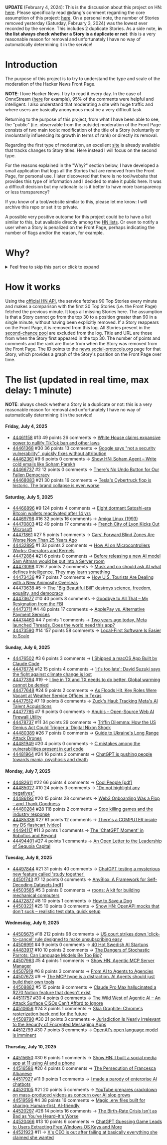 **UPDATE** (February 4, 2024): This is the discussion about this project on HN: [here](https://news.ycombinator.com/item?id=39230513). Please specifically read @dang's comment regarding the core assumption of this project: [here](https://news.ycombinator.com/item?id=39231537). On a personal note, the number of Stories removed yesterday (Saturday, February 3, 2024) was the lowest ever recorded by the service. This includes 2 duplicate Stories. As a side note, **in the list always check whether a Story is a duplicate or not**: this is a very reasonable reason for removal and unfortunately I have no way of automatically determining it in the service!

# Introduction

The purpose of this project is to try to understand the type and scale of the moderation of the Hacker News Front Page.

**NOTE**: I love Hacker News. I try to read it every day. In the case of OnnxStream ([here](https://news.ycombinator.com/item?id=37752632) for example), 95% of the comments were helpful and intelligent. I also understand that moderating a site with huge traffic and where users are basically anonymous must be a very difficult task.

Returning to the purpose of this project, from what I have been able to see, the "public" (i.e. observable from the outside) moderation of the Front Page consists of two main tools: modification of the title of a Story (voluntarily or involuntarily influencing its growth in terms of rank) or directly its removal.

Regarding the first type of moderation, an excellent [site](https://hackernewstitles.netlify.app/) is already available that tracks changes to Story titles. Here instead I will focus on the second type.

For the reasons explained in the "Why?" section below, I have developed a small application that logs all the Stories that are removed from the Front Page, for personal use. I later discovered that there is no tool/website that provides this type of information and I decided to make it public here. It was a difficult decision but my rationale is: is it better to have more transparency or less transparency?

If you know of a tool/website similar to this, please let me know: I will archive this repo or set it to private.

A possible very positive outcome for this project could be to have a list similar to this, but available directly among the [HN lists](https://news.ycombinator.com/lists). Or even to notify a user when a Story is penalized on the Front Page, perhaps indicating the number of flags and/or the reason, for example.

# Why?

<details>
<summary>Feel free to skip this part or click to expand</summary>

A friend of mine posted two Stories on Hacker News related to OnnxStream (31 days apart), the first related to SDXL Turbo support and the second related to TinyLlama and Mistral 7B support.

In the case of the [first](https://news.ycombinator.com/item?id=38646969), the Story was among the first on the Front Page, until its title was changed from "Stable Diffusion Turbo on a Raspberry Pi Zero 2 generates an image in 29 minutes" to "OnnxStream: Stable Diffusion XL 1.0 Base on a Raspberry Pi Zero 2". This effectively "killed" the Story. One user pointed out that the new title didn't reflect the spirit of the Story (thanks @practice9).

In the case of the [second](https://news.ycombinator.com/item?id=38991145), the Story was in third place on the Front Page, less than an hour after the submission. In this case it was simply removed from the Front Page.

Having discovered this, perplexed, I sent an email to the moderator. @dang, who was very kind and quick in his response, explained to me that the Story had been flagged by users even without being explicitly [flagged], and that he could therefore only hypothesize the causes of the flag. His hypothesis was that (some?) users might be fed up with news related to LLMs.

While I have no reason to doubt Daniel's good faith, it's hard to believe that HN users would be tired of LLM-related news.

So I decided to develop a small console application to determine the frequency of this phenomenon (actually I was also motivated by the prospect of writing some C# code, after more than 2 years of complete abstinence). I subsequently discovered that there were no tools/websites that monitored this specific phenomenon and I therefore decided to make it public here.

</details>

# How it works

Using the [official HN API](https://github.com/HackerNews/API), the service fetches 90 Top Stories every minute and makes a comparison with the first 30 Top Stories (i.e. the Front Page) fetched the previous minute. It logs all missing Stories here. The assumption is that a Story cannot go from the top 30 to a position greater than 90 in a single minute, without having been explicitly removed. If a Story reappears on the Front Page, it is removed from this log. All Stories present in the [second-chance pool](https://news.ycombinator.com/pool) are excluded from the log. Title and URL are those from when the Story first appeared in the top 30. The number of points and comments and the rank are those from when the Story was removed from the Front Page. The ID points to the [news.social-protocols.org](https://news.social-protocols.org) page for that Story, which provides a graph of the Story's position on the Front Page over time.

# The list (updated in real time, max delay: 1 minute)

**NOTE**: always check whether a Story is a duplicate or not: this is a very reasonable reason for removal and unfortunately I have no way of automatically determining it in the service!

#### **Friday, July 4, 2025**
<!-- HN:44461158:start -->
* [44461158](https://news.social-protocols.org/stats?id=44461158) #13 49 points 26 comments -> [White House claims expansive power to nullify TikTok ban and other laws](https://www.nytimes.com/2025/07/03/us/politics/trump-bondi-tiktok-executive-power.html)<!-- HN:44461158:end --><!-- HN:44461368:start -->
* [44461368](https://news.social-protocols.org/stats?id=44461368) #30 36 points 13 comments -> [Google says "not a security vulnerability", quickly fixes without attribution](https://groups.google.com/g/certificate-transparency/c/u8SsXgSFbz4/m/CThyzj-QBAAJ)<!-- HN:44461368:end --><!-- HN:44462361:start -->
* [44462361](https://news.social-protocols.org/stats?id=44462361) #9 6 points 0 comments -> [Show HN: Soham Agent – Write cold emails like Soham Parekh](https://buildthatidea.com/sohamagent/6c604d4f-caac-475f-b489-d568210f905a)<!-- HN:44462361:end --><!-- HN:44466737:start -->
* [44466737](https://news.social-protocols.org/stats?id=44466737) #2 12 points 0 comments -> [There's No Undo Button for Our Fallen Democracy](https://kottke.org/25/07/theres-no-undo-button-for-our-fallen-democracy)<!-- HN:44466737:end --><!-- HN:44468083:start -->
* [44468083](https://news.social-protocols.org/stats?id=44468083) #21 30 points 16 comments -> [Tesla's Cybertruck flop is historic. The brand collapse is even worse](https://www.dailykos.com/stories/2025/7/3/2331384/-Tesla-s-Cybertruck-flop-is-historic-The-brand-collapse-is-even-worse)<!-- HN:44468083:end -->
#### **Saturday, July 5, 2025**
<!-- HN:44466896:start -->
* [44466896](https://news.social-protocols.org/stats?id=44466896) #9 124 points 4 comments -> [Eight dormant Satoshi-era Bitcoin wallets reactivated after 14 yrs](https://twitter.com/WatcherGuru/status/1941167512491864554)<!-- HN:44466896:end --><!-- HN:44469798:start -->
* [44469798](https://news.social-protocols.org/stats?id=44469798) #16 32 points 16 comments -> [Amiga Linux (1993)](https://groups.google.com/g/comp.sys.amiga.emulations/c/xUgrpylQOXk)<!-- HN:44469798:end --><!-- HN:44470803:start -->
* [44470803](https://news.social-protocols.org/stats?id=44470803) #12 49 points 17 comments -> [French City of Lyon Kicks Out Microsoft](https://news.itsfoss.com/french-city-replaces-microsoft/)<!-- HN:44470803:end --><!-- HN:44471861:start -->
* [44471861](https://news.social-protocols.org/stats?id=44471861) #27 5 points 1 comments -> [Cars' Forward Blind Zones Are Worse Now Than 25 Years Ago](https://www.caranddriver.com/news/a65219830/car-blind-zones-study-iihs/)<!-- HN:44471861:end --><!-- HN:44432895:start -->
* [44432895](https://news.social-protocols.org/stats?id=44432895) #1 33 points 2 comments -> [How AI on Microcontrollers Works: Operators and Kernels](https://danielmangum.com/posts/ai-microcontrollers-operators-kernels/)<!-- HN:44432895:end --><!-- HN:44472884:start -->
* [44472884](https://news.social-protocols.org/stats?id=44472884) #21 6 points 0 comments -> [Before releasing a new AI model Sam Altman would be put into a Server room](https://twitter.com/the_yanco/status/1941388896387875282)<!-- HN:44472884:end --><!-- HN:44473098:start -->
* [44473098](https://news.social-protocols.org/stats?id=44473098) #26 7 points 2 comments -> [Musk and co should ask AI what defines intelligence. They may learn something](https://observer.co.uk/news/columnists/article/musk-and-co-should-ask-an-ai-what-defines-intelligence-they-may-learn-something)<!-- HN:44473098:end --><!-- HN:44473436:start -->
* [44473436](https://news.social-protocols.org/stats?id=44473436) #9 7 points 7 comments -> [How U.S. Tourists Are Dealing with a New Animosity Overseas](https://www.wsj.com/lifestyle/travel/american-international-travel-tips-0a70af73)<!-- HN:44473436:end --><!-- HN:44473638:start -->
* [44473638](https://news.social-protocols.org/stats?id=44473638) #5 -> [The "Big Beautiful Bill" destroys science, freedom, equality, and democracy](https://news.immunologic.org/p/rip-america-or-at-least-the-american)<!-- HN:44473638:end --><!-- HN:44473677:start -->
* [44473677](https://news.social-protocols.org/stats?id=44473677) #10 40 points 8 comments -> [Goodbye to All That – My Resignation from the FBI](https://www.lawfaremedia.org/article/goodbye-to-all-that)<!-- HN:44473677:end --><!-- HN:44473711:start -->
* [44473711](https://news.social-protocols.org/stats?id=44473711) #4 48 points 17 comments -> [ApplePay vs. Alternative Payment Services](https://www.taler.net/en/news/2025-05.html)<!-- HN:44473711:end --><!-- HN:44474460:start -->
* [44474460](https://news.social-protocols.org/stats?id=44474460) #4 7 points 1 comments -> [Two years ago today, Meta launched Threads. Does the world need this app?](https://stylestitches.substack.com/p/who-really-needs-threads)<!-- HN:44474460:end --><!-- HN:44473590:start -->
* [44473590](https://news.social-protocols.org/stats?id=44473590) #14 157 points 58 comments -> [Local-First Software Is Easier to Scale](https://elijahpotter.dev/articles/local-first_software_is_easier_to_scale)<!-- HN:44473590:end -->
#### **Sunday, July 6, 2025**
<!-- HN:44476502:start -->
* [44476502](https://news.social-protocols.org/stats?id=44476502) #3 6 points 3 comments -> [I Shipped a macOS App Built by Claude Code](https://www.indragie.com/blog/i-shipped-a-macos-app-built-entirely-by-claude-code)<!-- HN:44476502:end --><!-- HN:44476774:start -->
* [44476774](https://news.social-protocols.org/stats?id=44476774) #12 15 points 4 comments -> ['It's too late': David Suzuki says the fight against climate change is lost](https://www.ipolitics.ca/2025/07/02/its-too-late-david-suzuki-says-the-fight-against-climate-change-is-lost/)<!-- HN:44476774:end --><!-- HN:44477394:start -->
* [44477394](https://news.social-protocols.org/stats?id=44477394) #19 -> [I live in TX and TX needs to do better. Global warming cannot be denied](https://www.cnn.com/2025/07/05/climate/texas-flooding-forecast-response)<!-- HN:44477394:end --><!-- HN:44477648:start -->
* [44477648](https://news.social-protocols.org/stats?id=44477648) #24 9 points 2 comments -> [As Floods Hit, Key Roles Were Vacant at Weather Service Offices in Texas](https://www.nytimes.com/2025/07/05/us/politics/texas-floods-warnings-vacancies.html)<!-- HN:44477648:end --><!-- HN:44477512:start -->
* [44477512](https://news.social-protocols.org/stats?id=44477512) #7 19 points 8 comments -> [Zuck's Haul: Tracking Meta's AI Talent Acquisitions](https://zuckshaul.com)<!-- HN:44477512:end --><!-- HN:44477785:start -->
* [44477785](https://news.social-protocols.org/stats?id=44477785) #7 6 points 0 comments -> [Anubis – Open-Source Web AI Firewall Utility](https://github.com/TecharoHQ/anubis)<!-- HN:44477785:end --><!-- HN:44478737:start -->
* [44478737](https://news.social-protocols.org/stats?id=44478737) #11 34 points 29 comments -> [Triffin Dilemma: How the US Genius Act Could Trigger a 'Digital Nixon Shock](https://www.haebom.dev/archive?tl=en&post=943zqpmqrk14g2wnvy87)<!-- HN:44478737:end --><!-- HN:44480389:start -->
* [44480389](https://news.social-protocols.org/stats?id=44480389) #26 7 points 0 comments -> [Guide to Ukraine's Long Range Attack Drones](http://www.hisutton.com/Ukraine-OWA-UAVs.html)<!-- HN:44480389:end --><!-- HN:44481949:start -->
* [44481949](https://news.social-protocols.org/stats?id=44481949) #20 4 points 0 comments -> [C mistakes among the vulnerabilities present in curl code](https://mastodon.social/@bagder/114806766613678922)<!-- HN:44481949:end --><!-- HN:44481964:start -->
* [44481964](https://news.social-protocols.org/stats?id=44481964) #24 16 points 2 comments -> [ChatGPT is pushing people towards mania, psychosis and death](https://www.the-independent.com/tech/chatgpt-psychosis-ai-therapy-chatbot-b2781202.html)<!-- HN:44481964:end -->
#### **Monday, July 7, 2025**
<!-- HN:44482611:start -->
* [44482611](https://news.social-protocols.org/stats?id=44482611) #22 66 points 4 comments -> [Cool People [pdf]](https://www.apa.org/pubs/journals/releases/xge-xge0001799.pdf)<!-- HN:44482611:end --><!-- HN:44485027:start -->
* [44485027](https://news.social-protocols.org/stats?id=44485027) #10 24 points 3 comments -> ["Do not highlight any negatives"](https://www.google.com/search?q=%22do+not+highlight+any+negatives%22+site%3Aarxiv.org)<!-- HN:44485027:end --><!-- HN:44486193:start -->
* [44486193](https://news.social-protocols.org/stats?id=44486193) #20 15 points 28 comments -> [Web3 Onboarding Was a Flop – and Thank Goodness](https://tomhadley.link/blog/web3-onboarding-flop)<!-- HN:44486193:end --><!-- HN:44480284:start -->
* [44480284](https://news.social-protocols.org/stats?id=44480284) #28 118 points 2 comments -> [Stop killing games and the industry response](https://blog.kronis.dev/blog/stop-killing-games)<!-- HN:44480284:end --><!-- HN:44485336:start -->
* [44485336](https://news.social-protocols.org/stats?id=44485336) #27 61 points 12 comments -> [There's a COMPUTER inside my DS flashcart [video]](https://www.youtube.com/watch?v=uq0pJmd7GAA)<!-- HN:44485336:end --><!-- HN:44494117:start -->
* [44494117](https://news.social-protocols.org/stats?id=44494117) #11 3 points 1 comments -> [The 'ChatGPT Moment' in Robotics and Beyond](https://paritoshmohan.substack.com/p/the-chatgpt-moment-in-robotics-and)<!-- HN:44494117:end --><!-- HN:44494401:start -->
* [44494401](https://news.social-protocols.org/stats?id=44494401) #27 4 points 1 comments -> [An Open Letter to the Leadership of Sequoia Capital](https://shaunmaguire.fyi/)<!-- HN:44494401:end -->
#### **Tuesday, July 8, 2025**<!-- HN:44497844:start -->
* [44497844](https://news.social-protocols.org/stats?id=44497844) #21 31 points 40 comments -> [ChatGPT testing a mysterious new feature called 'study together'](https://techcrunch.com/2025/07/07/chatgpt-is-testing-a-mysterious-new-feature-called-study-together/)<!-- HN:44497844:end --><!-- HN:44501743:start -->
* [44501743](https://news.social-protocols.org/stats?id=44501743) #7 12 points 0 comments -> [AnyBlox: A Framework for Self-Decoding Datasets [pdf]](https://gienieczko.com/anyblox-paper)<!-- HN:44501743:end --><!-- HN:44503585:start -->
* [44503585](https://news.social-protocols.org/stats?id=44503585) #5 3 points 0 comments -> [roons: A kit for building mechanical computers](https://whomtech.com/roons/)<!-- HN:44503585:end --><!-- HN:44472877:start -->
* [44472877](https://news.social-protocols.org/stats?id=44472877) #8 10 points 1 comments -> [How to Save a Dog](https://www.newyorker.com/news/the-weekend-essay/how-to-save-a-dog)<!-- HN:44472877:end --><!-- HN:44503221:start -->
* [44503221](https://news.social-protocols.org/stats?id=44503221) #25 10 points 0 comments -> [Show HN: OpenAPI mocks that don't suck – realistic test data, quick setup](https://beeceptor.com/openapi-mock-server/)<!-- HN:44503221:end -->
#### **Wednesday, July 9, 2025**
<!-- HN:44505675:start -->
* [44505675](https://news.social-protocols.org/stats?id=44505675) #18 212 points 98 comments -> [US court strikes down 'click-to-cancel' rule designed to make unsubscribing easy](https://www.theguardian.com/us-news/2025/jul/08/court-click-to-cancel-ruling)<!-- HN:44505675:end --><!-- HN:44506991:start -->
* [44506991](https://news.social-protocols.org/stats?id=44506991) #4 9 points 0 comments -> [40 Hot Swedish AI Startups](https://www.di.se/digital/here-are-the-swedish-ai-companies-everyone-is-talking-about/)<!-- HN:44506991:end --><!-- HN:44483917:start -->
* [44483917](https://news.social-protocols.org/stats?id=44483917) #10 10 points 2 comments -> [The Dangers of Stochastic Parrots: Can Language Models Be Too Big?](https://dl.acm.org/doi/10.1145/3442188.3445922)<!-- HN:44483917:end --><!-- HN:44507963:start -->
* [44507963](https://news.social-protocols.org/stats?id=44507963) #5 4 points 1 comments -> [Show HN: Agentic MCP Server Manager](https://ddfourtwo.github.io/install-mcp/)<!-- HN:44507963:end --><!-- HN:44507919:start -->
* [44507919](https://news.social-protocols.org/stats?id=44507919) #6 8 points 3 comments -> [From AI to Agents to Agencies](https://blog.nishantsoni.com/p/from-ai-to-agents-to-agencies-the)<!-- HN:44507919:end --><!-- HN:44507673:start -->
* [44507673](https://news.social-protocols.org/stats?id=44507673) #9 -> [The MCP hype is a distraction. AI Agents should just build their own tools](https://www.rtrvr.ai/blog/on-the-fly-toolgen)<!-- HN:44507673:end --><!-- HN:44508882:start -->
* [44508882](https://news.social-protocols.org/stats?id=44508882) #5 15 points 9 comments -> [Claude Pro Max hallucinated a $270 Notion feature that doesn't exist](https://gist.github.com/habonggil/f6130a68bbc4139c8066aa90c14c986f)<!-- HN:44508882:end --><!-- HN:44511757:start -->
* [44511757](https://news.social-protocols.org/stats?id=44511757) #30 4 points 0 comments -> [The Wild West of Agentic AI – An Attack Surface CISOs Can't Afford to Ignore](https://www.securityweek.com/the-wild-wild-west-of-agentic-ai-an-attack-surface-cisos-cant-afford-to-ignore/)<!-- HN:44511757:end --><!-- HN:44510656:start -->
* [44510656](https://news.social-protocols.org/stats?id=44510656) #24 3 points 1 comments -> [Skia Graphite: Chrome's rasterization back end for the future](https://blog.chromium.org/2025/07/introducing-skia-graphite-chromes.html)<!-- HN:44510656:end --><!-- HN:44509790:start -->
* [44509790](https://news.social-protocols.org/stats?id=44509790) #30 21 points 3 comments -> [Jurisdiction Is Nearly Irrelevant to the Security of Encrypted Messaging Apps](https://soatok.blog/2025/07/09/jurisdiction-is-nearly-irrelevant-to-the-security-of-encrypted-messaging-apps/)<!-- HN:44509790:end --><!-- HN:44512799:start -->
* [44512799](https://news.social-protocols.org/stats?id=44512799) #30 7 points 3 comments -> [OpenAI's open language model is imminent](https://www.theverge.com/notepad-microsoft-newsletter/702848/openai-open-language-model-o3-mini-notepad)<!-- HN:44512799:end -->
#### **Thursday, July 10, 2025**
<!-- HN:44515650:start -->
* [44515650](https://news.social-protocols.org/stats?id=44515650) #30 6 points 1 comments -> [Show HN: I built a social media app at 11 using AI and a phone](https://app--woo-short-78d020b9.base44.app)<!-- HN:44515650:end --><!-- HN:44516586:start -->
* [44516586](https://news.social-protocols.org/stats?id=44516586) #20 4 points 0 comments -> [The Persecution of Francesca Albanese](https://chrishedges.substack.com/p/the-persecution-of-francesca-albanese)<!-- HN:44516586:end --><!-- HN:44517927:start -->
* [44517927](https://news.social-protocols.org/stats?id=44517927) #11 9 points 1 comments -> [I made a parody of enterprise AI chatbots](https://github.com/muratcanozdemir/chatgpt-parody)<!-- HN:44517927:end --><!-- HN:44520105:start -->
* [44520105](https://news.social-protocols.org/stats?id=44520105) #21 20 points 5 comments -> [YouTube prepares crackdown on mass-produced videos as concern over AI slop grows](https://techcrunch.com/2025/07/09/youtube-prepares-crackdown-on-mass-produced-and-repetitive-videos-as-concern-over-ai-slop-grows/)<!-- HN:44520105:end --><!-- HN:44519596:start -->
* [44519596](https://news.social-protocols.org/stats?id=44519596) #4 38 points 16 comments -> [Magic .env files built for sharing: Human-first, AI-friendly](https://varlock.dev/)<!-- HN:44519596:end --><!-- HN:44520297:start -->
* [44520297](https://news.social-protocols.org/stats?id=44520297) #26 14 points 16 comments -> [The Birth-Rate Crisis Isn't as Bad as You've Heard–It's Worse](https://www.theatlantic.com/ideas/archive/2025/06/birth-rate-population-decline/683333/)<!-- HN:44520297:end --><!-- HN:44520466:start -->
* [44520466](https://news.social-protocols.org/stats?id=44520466) #13 10 points 6 comments -> [ChatGPT Guessing Game Leads to Users Extracting Free Windows OS Keys and More](https://0din.ai/blog/chatgpt-guessing-game-leads-to-users-extracting-free-windows-os-keys-more)<!-- HN:44520466:end --><!-- HN:44521923:start -->
* [44521923](https://news.social-protocols.org/stats?id=44521923) #11 -> [X's CEO is out after failing at basically everything she claimed she wanted](https://www.theverge.com/twitter/703606/x-ceo-linda-yaccarino-elon-musk-out-step-down-twitter)<!-- HN:44521923:end -->